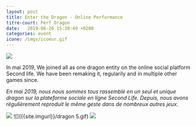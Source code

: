 ```yaml
---
layout: post
title: Enter the Dragon - Online Performance
titre-court: Perf Dragon
date:   2019-06-26 15:30:49 +0200
categories: event
icone: /imgs/icoeur.gif
---
```

![]({{site.imgurl}}/DRAGON7.gif)

In mai 2019, We joined all as one dragon entity on the online social platform Second life. We have been remaking it, regularily and in multiple other games since.  
  
*En mai 2019, nous nous sommes tous rassemblé en un seul et unique dragon sur la plateforme sociale en ligne Second Life. Depuis, nous avons régulièrement reproduit le même geste dans de nombreux autres jeux.*

![]({{site.imgurl}}/dragon1.gif)
![]({{site.imgurl}}/dragon 5.gif)
![]({{site.imgurl}}/DRAGON6.gif)
